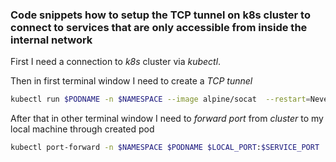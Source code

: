 ### Code snippets how to setup the TCP tunnel on k8s cluster to connect to services that are only accessible from inside the internal network

First I need a connection to *k8s* cluster via *kubectl*.

Then in first terminal window I need to create a *TCP tunnel*

```bash
kubectl run $PODNAME -n $NAMESPACE --image alpine/socat  --restart=Never --rm -it "TCP-LISTEN:$SERVICE_PORT,fork" "TCP-CONNECT:$SERVICE_URL:5432"
```

After that in other terminal window I need to *forward port* from *cluster* to my local machine through created pod

```bash
kubectl port-forward -n $NAMESPACE $PODNAME $LOCAL_PORT:$SERVICE_PORT
```
